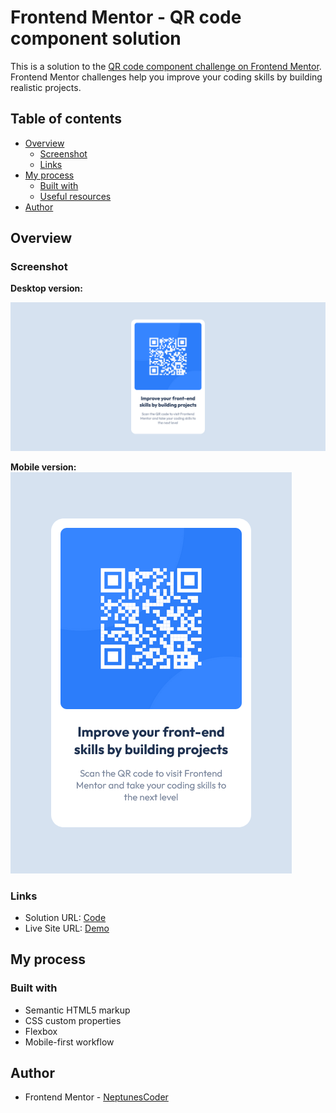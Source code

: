 # Frontend Mentor - QR code component solution

This is a solution to the [QR code component challenge on Frontend Mentor](https://www.frontendmentor.io/challenges/qr-code-component-iux_sIO_H). Frontend Mentor challenges help you improve your coding skills by building realistic projects. 

## Table of contents

- [Overview](#overview)
  - [Screenshot](#screenshot)
  - [Links](#links)
- [My process](#my-process)
  - [Built with](#built-with)
  - [Useful resources](#useful-resources)
- [Author](#author)


## Overview

### Screenshot

**Desktop version:**

![](./screenshots/desktop-screenshot.png)


**Mobile version:**
![](./screenshots/mobile-screenshot.png)

### Links

- Solution URL: [Code](https://github.com/NeptunesCoder/qr-code-component)
- Live Site URL: [Demo](https://neptunes-coder-qr-code-component.netlify.app/)

## My process

### Built with

- Semantic HTML5 markup
- CSS custom properties
- Flexbox
- Mobile-first workflow


## Author

- Frontend Mentor - [NeptunesCoder](https://www.frontendmentor.io/profile/NeptunesCoder)



